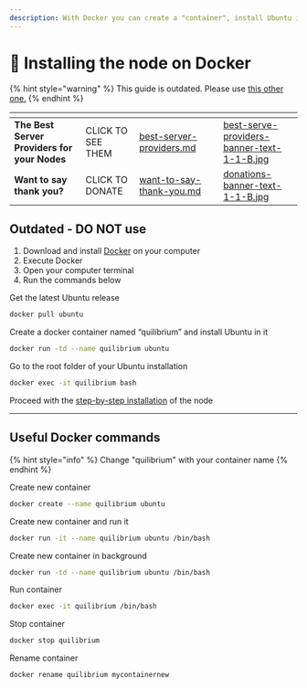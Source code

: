 ```yaml
---
description: With Docker you can create a "container", install Ubuntu in it and run a node
---
```


# 🐳 Installing the node on Docker

{% hint style="warning" %}
This guide is outdated. Please use [this other one.](https://docs.quilibrium.space/installation/installing-node/running-with-docker)
{% endhint %}

<table data-card-size="large" data-column-title-hidden data-view="cards" data-full-width="false"><thead><tr><th></th><th></th><th data-hidden data-card-target data-type="content-ref"></th><th data-hidden></th><th data-hidden data-card-cover data-type="files"></th></tr></thead><tbody><tr><td><strong>The Best Server Providers for your Nodes</strong></td><td>CLICK TO SEE THEM</td><td><a href="../best-server-providers.md">best-server-providers.md</a></td><td></td><td><a href="../.gitbook/assets/best-serve-providers-banner-text-1-1-B.jpg">best-serve-providers-banner-text-1-1-B.jpg</a></td></tr><tr><td><strong>Want to say thank you?</strong></td><td>CLICK TO DONATE</td><td><a href="../want-to-say-thank-you.md">want-to-say-thank-you.md</a></td><td></td><td><a href="../.gitbook/assets/donations-banner-text-1-1-B.jpg">donations-banner-text-1-1-B.jpg</a></td></tr></tbody></table>



## Outdated - DO NOT use

1. Download and install [Docker](https://www.docker.com/) on your computer
2. Execute Docker
3. Open your computer terminal
4. Run the commands below

Get the latest Ubuntu release

```bash
docker pull ubuntu
```

Create a docker container named “quilibrium” and install Ubuntu in it

```bash
docker run -td --name quilibrium ubuntu
```

Go to the root folder of your Ubuntu installation

```bash
docker exec -it quilibrium bash
```

Proceed with the [step-by-step installation](../archive/old-node-step-by-step-installation.md) of the node

***

## Useful Docker commands

{% hint style="info" %}
Change "quilibrium" with your container name
{% endhint %}

Create new container

```bash
docker create --name quilibrium ubuntu
```

Create new container and run it

```bash
docker run -it --name quilibrium ubuntu /bin/bash
```

Create new container in background

```bash
docker run -td --name quilibrium ubuntu /bin/bash
```

Run container

```bash
docker exec -it quilibrium /bin/bash
```

Stop container

```bash
docker stop quilibrium
```

Rename container

```bash
docker rename quilibrium mycontainernew
```

